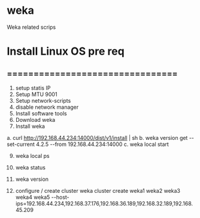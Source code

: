 # weka
Weka related scrips 

# Install Linux OS pre req
## ================================


1. setup statis IP
2. Setup MTU 9001
3. Setup network-scripts
4. disable network manager
5. Install software tools
6. Download weka
7. Install weka 

a. curl http://192.168.44.234:14000/dist/v1/install | sh
b. weka version get --set-current 4.2.5 --from 192.168.44.234:14000
c. weka local start


9. weka local ps
10. weka status
11. weka version
    
12. configure / create cluster
weka cluster create weka1 weka2 weka3 weka4 weka5 --host-ips=192.168.44.234,192.168.37.176,192.168.36.189,192.168.32.189,192.168.45.209
